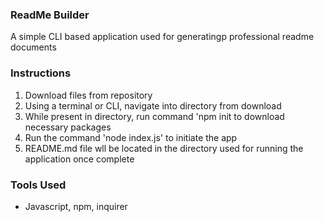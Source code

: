 ### ReadMe Builder
A simple CLI based application used for generatingp professional readme documents

### Instructions
1. Download files from repository
2. Using a terminal or CLI, navigate into directory from download
3. While present in directory, run command 'npm init to download necessary packages
4. Run the command 'node index.js' to initiate the app
5. README.md file wll be located in the directory used for running the application once complete

### Tools Used
- Javascript, npm, inquirer
  
